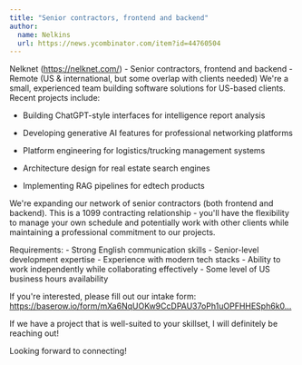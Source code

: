 ```yaml
---
title: "Senior contractors, frontend and backend"
author:
  name: Nelkins
  url: https://news.ycombinator.com/item?id=44760504
---
```

Nelknet (<a href="https:&#x2F;&#x2F;nelknet.com&#x2F;" rel="nofollow">https:&#x2F;&#x2F;nelknet.com&#x2F;</a>) - Senior contractors, frontend and backend - Remote (US &amp; international, but some overlap with clients needed) We&#x27;re a small, experienced team building software solutions for US-based clients. Recent projects include:

- Building ChatGPT-style interfaces for intelligence report analysis

- Developing generative AI features for professional networking platforms

- Platform engineering for logistics&#x2F;trucking management systems

- Architecture design for real estate search engines

- Implementing RAG pipelines for edtech products

We&#x27;re expanding our network of senior contractors (both frontend and backend). This is a 1099 contracting relationship - you&#x27;ll have the flexibility to manage your own schedule and potentially work with other clients while maintaining a professional commitment to our projects.

Requirements: - Strong English communication skills - Senior-level development expertise - Experience with modern tech stacks - Ability to work independently while collaborating effectively - Some level of US business hours availability

If you&#x27;re interested, please fill out our intake form: <a href="https:&#x2F;&#x2F;baserow.io&#x2F;form&#x2F;mXa6NqUOKw9CcDPAU37oPh1uOPFHHESph6k0QqKgTts" rel="nofollow">https:&#x2F;&#x2F;baserow.io&#x2F;form&#x2F;mXa6NqUOKw9CcDPAU37oPh1uOPFHHESph6k0...</a>

If we have a project that is well-suited to your skillset, I will definitely be reaching out!

Looking forward to connecting!
<JobApplication />
